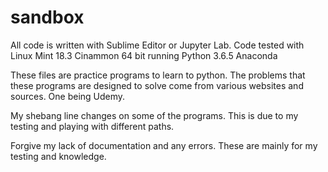 # sandbox

All code is written with Sublime Editor or Jupyter Lab.
Code tested with Linux Mint 18.3 Cinammon 64 bit running Python 3.6.5 Anaconda

These files are practice programs to learn to python.  The problems that these programs are designed to solve come from various 
websites and sources.  One being Udemy.

My shebang line changes on some of the programs.  This is due to my testing and playing with different paths.

Forgive my lack of documentation and any errors.  These are mainly for my testing and knowledge.

